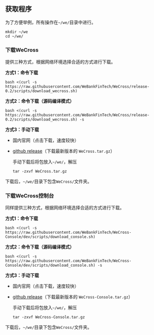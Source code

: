 ## 获取程序

为了方便举例，所有操作在`~/we/`目录中进行。

``` shell
mkdir ~/we
cd ~/we/
```

### 下载WeCross

提供三种方式，根据网络环境选择合适的方式进行下载。

**方式1：命令下载**

``` shell
bash <(curl -s https://raw.githubusercontent.com/WeBankFinTech/WeCross/release-0.2/scripts/download_wecross.sh)
```

**方式2：命令下载（源码编译模式）**

``` shell
bash <(curl -s https://raw.githubusercontent.com/WeBankFinTech/WeCross/release-0.2/scripts/download_wecross.sh) -s
```

**方式3：手动下载**

* 国内官网（点击下载，速度较快）

* [github release](https://github.com/WeBankFinTech/WeCross/releases)（下载最新版本的 `WeCross.tar.gz`）

  手动下载后将包放入`~/we/`，解压

  ``` shell
  tar -zxvf WeCross.tar.gz
  ```

下载后，`~/we/`目录下包含`WeCross/`文件夹。

### 下载WeCross控制台

同样提供三种方式，根据网络环境选择合适的方式进行下载。

**方式1：命令下载**

```shell
bash <(curl -s https://raw.githubusercontent.com/WeBankFinTech/WeCross-Console/dev/scripts/download_console.sh)
```

**方式2：命令下载（源码编译模式）**

```shell
bash <(curl -s https://raw.githubusercontent.com/WeBankFinTech/WeCross-Console/dev/scripts/download_console.sh) -s
```

**方式3：手动下载**

- 国内官网（点击下载，速度较快）

- [github release](https://github.com/WeBankFinTech/WeCross-Console/releases)（下载最新版本的 `WeCross-Console.tar.gz`）

  手动下载后将包放入`~/we/`，解压

  ```shell
  tar -zxvf WeCross-Console.tar.gz
  ```

下载后，`~/we/`目录下包含`WeCross/`文件夹。